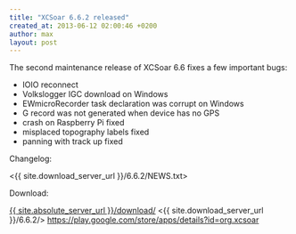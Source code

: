 ```yaml
---
title: "XCSoar 6.6.2 released"
created_at: 2013-06-12 02:00:46 +0200
author: max
layout: post
---
```


The second maintenance release of XCSoar 6.6 fixes a few important
bugs:

* IOIO reconnect
* Volkslogger IGC download on Windows
* EWmicroRecorder task declaration was corrupt on Windows
* G record was not generated when device has no GPS
* crash on Raspberry Pi fixed
* misplaced topography labels fixed
* panning with track up fixed

Changelog:

  <{{ site.download_server_url }}/6.6.2/NEWS.txt>

Download:

 [{{ site.absolute_server_url }}/download/](/download/)
 <{{ site.download_server_url }}/6.6.2/>
 <https://play.google.com/store/apps/details?id=org.xcsoar>
